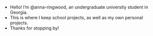- Hello! I’m @anna-ringwood, an undergraduate university student in Georgia.
- This is where I keep school projects, as well as my own personal projects.
- Thanks for stopping by!

<!---
anna-ringwood/anna-ringwood is a ✨ special ✨ repository because its `README.md` (this file) appears on your GitHub profile.
You can click the Preview link to take a look at your changes.
--->
